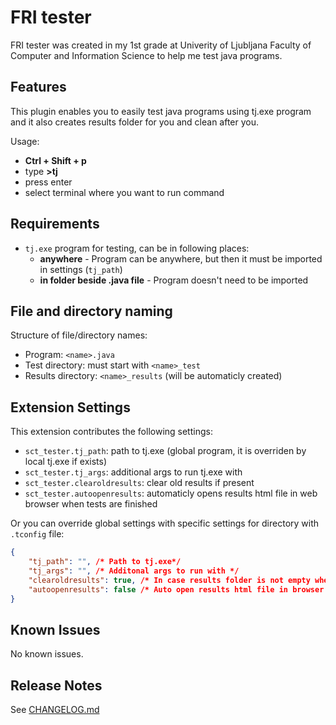 # FRI tester

FRI tester was created in my 1st grade at Univerity of Ljubljana Faculty of Computer and Information Science to help me test java programs.

## Features

This plugin enables you to easily test java programs using tj.exe program and it also creates results folder for you and clean after you.

Usage:
- **Ctrl + Shift + p**
- type **>tj**
- press enter
- select terminal where you want to run command

## Requirements

* `tj.exe` program for testing, can be in following places:
    * __anywhere__ - Program can be anywhere, but then it must be imported in settings (`tj_path`)
    * __in folder beside .java file__ - Program doesn't need to be imported

## File and directory naming

Structure of file/directory names:
- Program: `<name>.java`
- Test directory: must start with `<name>_test`
- Results directory: `<name>_results` (will be automaticly created)

## Extension Settings

This extension contributes the following settings:

* `sct_tester.tj_path`: path to tj.exe (global program, it is overriden by local tj.exe if exists)
* `sct_tester.tj_args`: additional args to run tj.exe with
* `sct_tester.clearoldresults`: clear old results if present
* `sct_tester.autoopenresults`: automaticly opens results html file in web browser when tests are finished

Or you can override global settings with specific settings for directory with `.tconfig` file:

```json
{
    "tj_path": "", /* Path to tj.exe*/
    "tj_args": "", /* Additonal args to run with */
    "clearoldresults": true, /* In case results folder is not empty when you run tester, then extension will delete old result reports */
    "autoopenresults": false /* Auto open results html file in browser (only works on windows) */
}
```

## Known Issues

No known issues.

## Release Notes

See [CHANGELOG.md](CHANGELOG.md)
